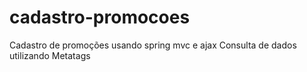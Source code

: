 # cadastro-promocoes
Cadastro de promoções usando spring mvc e ajax
Consulta de dados utilizando Metatags
